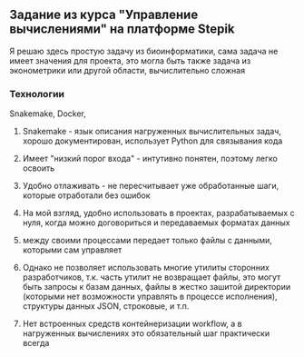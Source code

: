 ## Задание из курса "Управление вычислениями" на платформе Stepik

Я решаю здесь простую задачу из биоинформатики, сама задача не имеет значения для проекта, это могла быть также задача из эконометрики или другой области, вычислительно сложная

### Технологии
Snakemake, Docker,


1. Snakemake - язык описания нагруженных вычислительных задач, хорошо документирован, использует Python для связывания кода

2. Имеет "низкий порог входа" - интутивно понятен, поэтому легко освоить

3. Удобно отлаживать - не пересчитывает уже обработанные шаги, которые отработали без ошибок

4. На мой взгляд, удобно использовать в проектах, разрабатываемых с нуля, когда можно договориться и передаваемых форматах данных

5. между своими процессами передает только файлы с данными, которыми сам управляет

6. Однако не позволяет использовать многие утилиты сторонних разработчиков, т.к. часть утилит не возвращает файлы, это могут быть запросы к базам данных, файлы в жестко зашитой директории (которыми нет возможности управлять в процессе исполнения), структуры данных JSON,  строковые, и т.п.

7. Нет встроенных средств контейнеризации workflow, а в нагруженных вычислениях это обязательный шаг практически всегда

